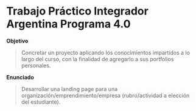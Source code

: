 # Trabajo Práctico Integrador Argentina Programa 4.0

**Objetivo**
> Concretar un proyecto aplicando los conocimientos impartidos a lo largo del curso, con la finalidad de agregarlo a sus portfolios personales. 

**Enunciado**
> Desarrollar una landing page para una organización/emprendimiento/empresa (rubro/actividad a elección del estudiante).
